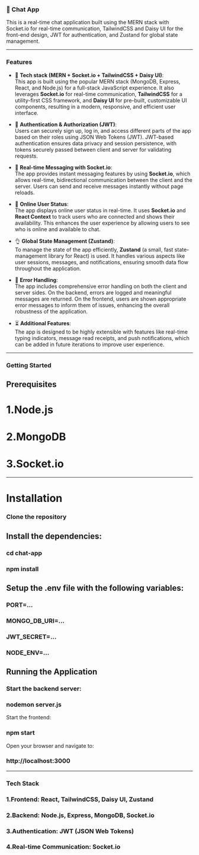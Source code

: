 ### 💬 Chat App

This is a real-time chat application built using the MERN stack with Socket.io for real-time communication, TailwindCSS and Daisy UI for the front-end design, JWT for authentication, and Zustand for global state management.

---

### Features

- 🌟 **Tech stack (MERN + Socket.io + TailwindCSS + Daisy UI)**:  
  This app is built using the popular MERN stack (MongoDB, Express, React, and Node.js) for a full-stack JavaScript experience. It also leverages **Socket.io** for real-time communication, **TailwindCSS** for a utility-first CSS framework, and **Daisy UI** for pre-built, customizable UI components, resulting in a modern, responsive, and efficient user interface.

- 🎃 **Authentication & Authorization (JWT)**:  
  Users can securely sign up, log in, and access different parts of the app based on their roles using JSON Web Tokens (JWT). JWT-based authentication ensures data privacy and session persistence, with tokens securely passed between client and server for validating requests.

- 👾 **Real-time Messaging with Socket.io**:  
  The app provides instant messaging features by using **Socket.io**, which allows real-time, bidirectional communication between the client and the server. Users can send and receive messages instantly without page reloads.

- 🚀 **Online User Status**:  
  The app displays online user status in real-time. It uses **Socket.io** and **React Context** to track users who are connected and shows their availability. This enhances the user experience by allowing users to see who is online and available to chat.

- 👌 **Global State Management (Zustand)**:  
  To manage the state of the app efficiently, **Zustand** (a small, fast state-management library for React) is used. It handles various aspects like user sessions, messages, and notifications, ensuring smooth data flow throughout the application.

- 🐞 **Error Handling**:  
  The app includes comprehensive error handling on both the client and server sides. On the backend, errors are logged and meaningful messages are returned. On the frontend, users are shown appropriate error messages to inform them of issues, enhancing the overall robustness of the application.

- ⏳ **Additional Features**:  
  The app is designed to be highly extensible with features like real-time typing indicators, message read receipts, and push notifications, which can be added in future iterations to improve user experience.

---

### Getting Started
## Prerequisites
# 1.Node.js
# 2.MongoDB
# 3.Socket.io

---

# Installation
### Clone the repository

## Install the dependencies:
### cd chat-app
### npm install

## Setup the .env file with the following variables:
### PORT=...
### MONGO_DB_URI=...
### JWT_SECRET=...
### NODE_ENV=...

## Running the Application
### Start the backend server:
### nodemon server.js

Start the frontend:
### npm start

Open your browser and navigate to:
### http://localhost:3000

---

### Tech Stack
### 1.Frontend: React, TailwindCSS, Daisy UI, Zustand
### 2.Backend: Node.js, Express, MongoDB, Socket.io
### 3.Authentication: JWT (JSON Web Tokens)
### 4.Real-time Communication: Socket.io
